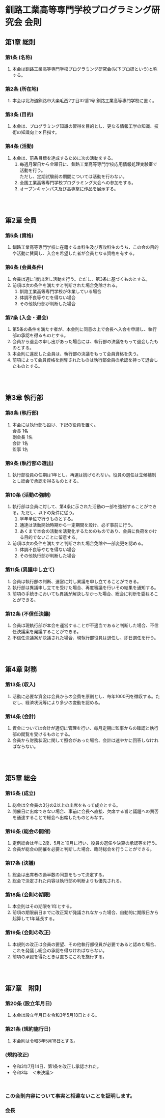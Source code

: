 # 釧路工業高等専門学校プログラミング研究会 会則

## **第1章 総則**


### 第1条 (名称)
1. 本会は釧路工業高等専門学校プログラミング研究会(以下プロ研という)と称する。  

### 第2条 (所在地)
1. 本会は北海道釧路市大楽毛西2丁目32番1号 釧路工業高等専門学校に置く。

### 第3条 (目的)
1. 本会は、プログラミング知識の習得を目的とし、更なる情報工学の知識、技術の知識向上を目指す。

### 第4条 (活動)
1. 本会は、前条目標を達成するために次の活動をする。  
    1. 毎週月曜日から金曜日に、釧路工業高等専門学校応用情報処理実験室で活動を行う。  
    ただし、定期試験前の期間については活動を行わない。
    2. 全国工業高等専門学校プログラミング大会への参加をする。
    3. オープンキャンパス及び高専祭に作品を展示する。
<br>
<br>

## **第2章 会員**


### 第5条 (資格)
1. 釧路工業高等専門学校に在籍する本科生及び専攻科生のうち、この会の目的や活動に賛同し、入会を希望した者が会員となる資格を有する。

### 第6条 (会員条件)
1. 会員は週に1度出席し活動を行う。ただし、第3条に基づくものとする。
2. 前項は次の条件を満たすと判断された場合免除される。  
    1. 釧路工業高等専門学校が休業している場合
    2. 体調不良等やむを得ない場合
    3. その他執行部が判断した場合

### 第7条 (入会・退会)
1. 第5条の条件を満たす者が、本会則に同意の上で会長へ入会を申請し、執行部の承認を得るものとする。  
2. 会員から退会の申し出があった場合には、執行部の決議をもって退会したものとする。  				
3. 本会則に違反した会員は、執行部の決議をもって会員資格を失う。
4. 前項によって会員資格を剥奪されたものは執行部全員の承認を持って退会したものとする。
<br>
<br>

## 第3章 執行部


### 第8条 (執行部)
1. 本会には執行部も設け、下記の役員を置く。  
    会長 1名  
    副会長 1名  
    会計 1名  
    監事 1名

### 第9条 (執行部の選出)
1. 執行部役員の任期は1年とし、再選は妨げられない。役員の選任は立候補制とし総会で承認を得るものとする。

### 第10条 (活動の強制)
1. 執行部は会員に対して、第4条に示された活動の一部を強制することができる。ただし、以下の条件に従う。
    1. 学年単位で行うものとする。
    2. 通達は活動開始時期から一定期間を設け、必ず事前に行う。
    3. あくまで本会の活動を活発化するためのものであり、会員に負荷をかける目的でないことに留意する。
2. 前項は次の条件を満たすと判断された場合免除や一部変更を認める。
    1. 体調不良等やむを得ない場合
    2. その他執行部が判断した場合

### 第11条 (異議申し立て)
1. 会員は執行部の判断、運営に対し異議を申し立てることができる。
2. 執行部は異議申し立てを受けた場合、再度審議を行いその結果を通知する。
3. 前項の手続きにおいても異議が解決しなかった場合、総会に判断を委ねることができる。

### 第12条 (不信任決議)
1. 会員は現執行部が本会を運営することが不適当であると判断した場合、不信任決議案を発議することができる。
2. 不信任決議案が決議された場合、現執行部役員は退任し、即日選任を行う。
<br>
<br>

## 第4章 財務


### 第13条 (収入)
1. 活動に必要な資金は会員からの会費を原則とし、毎年1000円を徴収する。ただし、経済状況等により多少の変動を認める。

### 第14条 (会計)
1. 資金については会計が適切に管理を行い、毎月定期に監事からの確認と執行部の閲覧を受けるものとする。
2. 会員から財務状況に関して照会があった場合、会計は速やかに回答しなければならない。
<br>
<br>

## 第5章 総会


### 第15条 (成立)
1. 総会は全会員の3分の2以上の出席をもって成立とする。
2. 開催日に出席できない場合、事前に会長へ直接、欠席する旨と議題への賛否を通達することで総会へ出席したものとみなす。

### 第16条 (総会の開催)
1. 定例総会は年に2度、5月と10月に行い、役員の選任や決算の承認等を行う。
2. 会員が総会の開催を必要と判断した場合、臨時総会を行うことができる。

### 第17条 (決議)
1. 総会は出席者の過半数の同意をもって決定する。
2. 総会で決定された内容は執行部の判断よりも優先される。

### 第18条 (会則の期限)
1. 本会則はその期限を1年とする。
2. 前項の期限前日までに改正案が発議されなかった場合、自動的に期限日から起算して1年延長する。

### 第19条 (会則の改正)
1. 本規則の改正は会員の要望、その他執行部役員が必要であると認めた場合、これを発議し総会の承認を得なければならない。
2. 前項の承認を得たときは直ちにこれを施行する。
<br>
<br>

## 第7章　附則


### 第20条 (設立年月日)
1. 本会は設立年月日を令和3年5月18日とする。

### 第21条 (規約施行日)
1. 本会則は令和3年5月18日とする。

### (規約改正)
- 令和3年7月14日、第1条を改正し承認された。
- 令和3年　＜未決議＞
<br>

### この会則内容について事実と相違ないことを証明します。
### 会長
